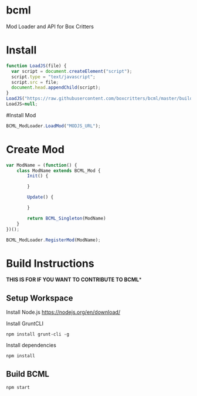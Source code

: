 # bcml

Mod Loader and API for Box Critters

# Install

```js
function LoadJS(file) {
  var script = document.createElement("script");
  script.type = "text/javascript";
  script.src = file;
  document.head.appendChild(script);
}
LoadJS("https://raw.githubusercontent.com/boxcritters/bcml/master/build/bcml.js");
LoadJS=null;
```

#Install Mod
```js
BCML_ModLoader.LoadMod("MODJS_URL");
```

# Create Mod
```js
var ModName = (function() {
    class ModName extends BCML_Mod {
        Init() {

        }

        Update() {

        }

        return BCML_Singleton(ModName)
    }
})();

BCML_ModLoader.RegisterMod(ModName);
```

# Build Instructions
**THIS IS FOR IF YOU WANT TO CONTRIBUTE TO BCML***

## Setup Workspace

Install Node.js
https://nodejs.org/en/download/

Install GruntCLI

```
npm install grunt-cli -g
```

Install dependencies

```
npm install
```

## Build BCML

```
npm start
```
